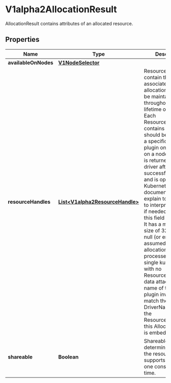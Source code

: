 

# V1alpha2AllocationResult

AllocationResult contains attributes of an allocated resource.
## Properties

Name | Type | Description | Notes
------------ | ------------- | ------------- | -------------
**availableOnNodes** | [**V1NodeSelector**](V1NodeSelector.md) |  |  [optional]
**resourceHandles** | [**List&lt;V1alpha2ResourceHandle&gt;**](V1alpha2ResourceHandle.md) | ResourceHandles contain the state associated with an allocation that should be maintained throughout the lifetime of a claim. Each ResourceHandle contains data that should be passed to a specific kubelet plugin once it lands on a node. This data is returned by the driver after a successful allocation and is opaque to Kubernetes. Driver documentation may explain to users how to interpret this data if needed.  Setting this field is optional. It has a maximum size of 32 entries. If null (or empty), it is assumed this allocation will be processed by a single kubelet plugin with no ResourceHandle data attached. The name of the kubelet plugin invoked will match the DriverName set in the ResourceClaimStatus this AllocationResult is embedded in. |  [optional]
**shareable** | **Boolean** | Shareable determines whether the resource supports more than one consumer at a time. |  [optional]



